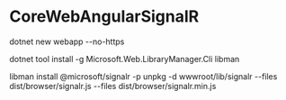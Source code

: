 # CoreWebAngularSignalR

dotnet new webapp --no-https


dotnet tool install -g Microsoft.Web.LibraryManager.Cli
libman 

libman install @microsoft/signalr -p unpkg -d wwwroot/lib/signalr --files dist/browser/signalr.js --files dist/browser/signalr.min.js